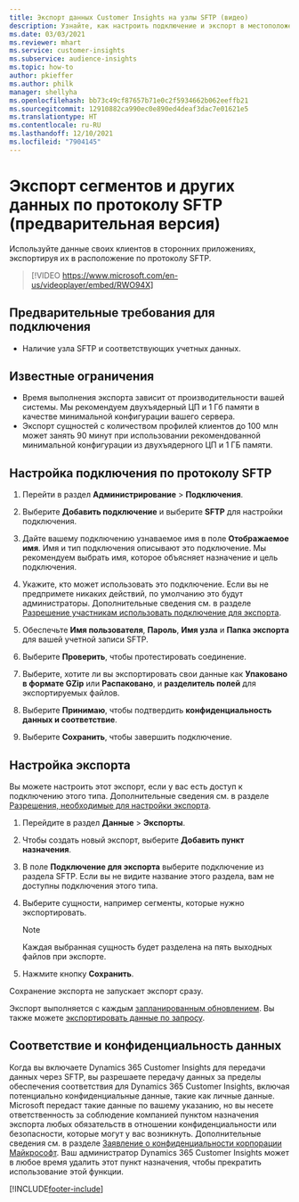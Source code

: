 ```yaml
---
title: Экспорт данных Customer Insights на узлы SFTP (видео)
description: Узнайте, как настроить подключение и экспорт в местоположение SFTP.
ms.date: 03/03/2021
ms.reviewer: mhart
ms.service: customer-insights
ms.subservice: audience-insights
ms.topic: how-to
author: pkieffer
ms.author: philk
manager: shellyha
ms.openlocfilehash: bb73c49cf87657b71e0c2f5934662b062eeffb21
ms.sourcegitcommit: 12910882ca990ec0e890ed4deaf3dac7e01621e5
ms.translationtype: HT
ms.contentlocale: ru-RU
ms.lasthandoff: 12/10/2021
ms.locfileid: "7904145"
---
```

# <a name="export-segments-and-other-data-to-sftp-preview"></a>Экспорт сегментов и других данных по протоколу SFTP (предварительная версия)

Используйте данные своих клиентов в сторонних приложениях, экспортируя их в расположение по протоколу SFTP.

> [!VIDEO https://www.microsoft.com/en-us/videoplayer/embed/RWO94X]

## <a name="prerequisites-for-connection"></a>Предварительные требования для подключения

- Наличие узла SFTP и соответствующих учетных данных.

## <a name="known-limitations"></a>Известные ограничения

- Время выполнения экспорта зависит от производительности вашей системы. Мы рекомендуем двухъядерный ЦП и 1 Гб памяти в качестве минимальной конфигурации вашего сервера. 
- Экспорт сущностей с количеством профилей клиентов до 100 млн может занять 90 минут при использовании рекомендованной минимальной конфигурации из двухъядерного ЦП и 1 ГБ памяти. 

## <a name="set-up-connection-to-sftp"></a>Настройка подключения по протоколу SFTP

1. Перейти в раздел **Администрирование** > **Подключения**.

1. Выберите **Добавить подключение** и выберите **SFTP** для настройки подключения.

1. Дайте вашему подключению узнаваемое имя в поле **Отображаемое имя**. Имя и тип подключения описывают это подключение. Мы рекомендуем выбрать имя, которое объясняет назначение и цель подключения.

1. Укажите, кто может использовать это подключение. Если вы не предпримете никаких действий, по умолчанию это будут администраторы. Дополнительные сведения см. в разделе [Разрешение участникам использовать подключение для экспорта](connections.md#allow-contributors-to-use-a-connection-for-exports).

1. Обеспечьте **Имя пользователя**, **Пароль**, **Имя узла** и **Папка экспорта** для вашей учетной записи SFTP.

1. Выберите **Проверить**, чтобы протестировать соединение.

1. Выберите, хотите ли вы экспортировать свои данные как **Упаковано в формате GZip** или **Распаковано**, и **разделитель полей** для экспортируемых файлов.

1. Выберите **Принимаю**, чтобы подтвердить **конфиденциальность данных и соответствие**.

1. Выберите **Сохранить**, чтобы завершить подключение.

## <a name="configure-an-export"></a>Настройка экспорта

Вы можете настроить этот экспорт, если у вас есть доступ к подключению этого типа. Дополнительные сведения см. в разделе [Разрешения, необходимые для настройки экспорта](export-destinations.md#set-up-a-new-export).

1. Перейдите в раздел **Данные** > **Экспорты**.

1. Чтобы создать новый экспорт, выберите **Добавить пункт назначения**.

1. В поле **Подключение для экспорта** выберите подключение из раздела SFTP. Если вы не видите название этого раздела, вам не доступны подключения этого типа.

1. Выберите сущности, например сегменты, которые нужно экспортировать.

   > [!NOTE]
   > Каждая выбранная сущность будет разделена на пять выходных файлов при экспорте. 

1. Нажмите кнопку **Сохранить**.

Сохранение экспорта не запускает экспорт сразу.

Экспорт выполняется с каждым [запланированным обновлением](system.md#schedule-tab). Вы также можете [экспортировать данные по запросу](export-destinations.md#run-exports-on-demand). 

## <a name="data-privacy-and-compliance"></a>Соответствие и конфиденциальность данных

Когда вы включаете Dynamics 365 Customer Insights для передачи данных через SFTP, вы разрешаете передачу данных за пределы обеспечения соответствия для Dynamics 365 Customer Insights, включая потенциально конфиденциальные данные, такие как личные данные. Microsoft передаст такие данные по вашему указанию, но вы несете ответственность за соблюдение компанией пунктом назначения экспорта любых обязательств в отношении конфиденциальности или безопасности, которые могут у вас возникнуть. Дополнительные сведения см. в разделе [Заявление о конфиденциальности корпорации Майкрософт](https://go.microsoft.com/fwlink/?linkid=396732).
Ваш администратор Dynamics 365 Customer Insights может в любое время удалить этот пункт назначения, чтобы прекратить использование этой функции.

[!INCLUDE[footer-include](../includes/footer-banner.md)]
